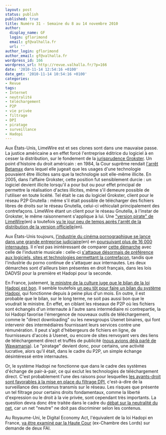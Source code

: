 ```yaml
---
layout: post
status: publish
published: true
title: Numéro 31 - Semaine du 8 au 14 novembre 2010
author:
  display_name: GF
  login: gflorimond
  email: gf@valhalla.fr
  url: ''
author_login: gflorimond
author_email: gf@valhalla.fr
wordpress_id: 166
wordpress_url: http://revue.valhalla.fr/?p=166
date: '2010-11-14 12:54:16 +0100'
date_gmt: '2010-11-14 10:54:16 +0100'
categories:
- Revue
tags:
- Internet
- neutralité
- téléchargement
- P2P
- vie privée
- filtrage
- DPI
- piratage
- surveillance
- Hadopi
---
```

<p>Aux États-Unis, LimeWire est et ses clones sont dans une mauvaise passe. La justice américaine a en effet forcé l'entreprise éditrice du logiciel à en cesser la distribution, sur le fondement de la <a href="http://w2.eff.org/IP/P2P/MGM_v_Grokster/">jurisprudence Grokster</a>. Un point d'histoire du droit américain : en 1984, la Cour suprême rendait <a href="http://en.wikipedia.org/wiki/Sony_Corp._of_America_v._Universal_City_Studios,_Inc.">l'arrêt Betamax</a> dans lequel elle jugeait que les usages d'une technologie pouvaient être illicites sans que la technologie soit elle-même illicite. En 2005, dans l'affaire Grokster, cette position fut sensiblement durcie : un logiciel devient illicite lorsqu'il a pour but ou pour effet principal de permettre la réalisation d'actes illicites, même s'il demeure possible de l'utiliser en toute licéité. Tel était le cas du logiciel Grokster, client pour le réseau P2P Gnutella : même s'il était possible de télécharger des fichiers libres de droits sur le réseau Gnutella, celui-ci véhiculait principalement des contrefaçons. LimeWire étant un client pour le réseau Gnutella, à l'instar de Grokster, le même raisonnement s'applique à lui. Une <a href="http://arstechnica.com/tech-policy/news/2010/11/horde-of-piratical-monkeys-resurrects-limewire-pirate-edition.ars">"version pirate" de LimeWire</a><span class="lang">(en)</span> a toutefois <a href="http://arstechnica.com/tech-policy/news/2010/11/limewire-seriously-dont-blame-us-for-new-pirate-edition.ars">vu le jour peu de temps après l'arrêt de la distribution de la version officielle</a><span class="lang">(en)</span>.</p>
<p>Aux États-Unis toujours, <a href="http://arstechnica.com/tech-policy/news/2010/11/a-new-record-9729-p2p-porn-pushers-sued-at-once.ars">l'industrie du cinéma pornographique se lance dans une grande entreprise judiciaire</a><span class="lang">(en)</span> en <a href="http://www.numerama.com/magazine/17283-l-industrie-du-porno-attaque-pres-de-17-000-internautes-americains.html">poursuivant plus de 16 000 internautes</a>. Il n'est pas inintéressant de comparer <a href="http://www.pcinpact.com/actu/news/60296-usa-industrie-pornographique-poursuit-16827-internautes.htm">cette démarche</a> avec celle de l'industrie musicale : celle-ci <a href="http://www.numerama.com/magazine/17263-la-mpaa-dresse-sa-liste-des-pires-sites-pirates-au-monde.html">s'attaque désormais de préférence aux logiciels, sites et technologies permettant la contrefaçon</a>, tandis que l'industrie du porno continue de s'attaquer aux internautes. Les deux démarches sont d'ailleurs bien présentes en droit français, dans les lois DADVSI pour la première et Hadopi pour la seconde.</p>
<p>En France, justement, <a href="http://pro.clubic.com/legislation-loi-internet/hadopi/actualite-377804-mitterrand-bilan-hadopi-bon.html">le ministre de la culture juge que le bilan de la loi Hadopi est bon</a>. Il semble toutefois <a href="http://www.lemonde.fr/tiny/1438496">un peu tôt pour faire un bilan du système Hadopi</a>, qui fonctionne depuis à peine plus d'un mois. En outre, il est probable que le bilan, sur le long terme, ne soit pas aussi bon que le voudrait le ministre. En effet, en ciblant les réseaux de P2P où les fichiers sont échangés d'un internaute à l'autre sans intermédiaire ni contrepartie, la loi Hadopi favorise l'émergence de nouveaux outils de téléchargement, comme le "direct downloading" ou les newsgroups Usenet binaires, qui font intervenir des intermédiaires fournissant leurs services contre une rémunération. Il peut s'agit d'hébergeurs de fichiers en ligne, de fournisseurs d'accès à Usenet, ou encore de sites renvoyant vers des liens de téléchargement direct et truffés de publicité (<a href="http://revue.valhalla.fr/numeros/22/">nous avions déjà parlé de Wawamania</a>). Le "piratage" devient donc, pour certains, une activité lucrative, alors qu'il était, dans le cadre du P2P, un simple échange désintéressé entre internautes.</p>
<p>Or, le système Hadopi ne fonctionne que dans le cadre des systèmes d'échange de pair-à-pair, ce qui exclut les technologies de téléchargement direct. C'est probablement l'une des raisons pour lesquelles <a href="http://www.pcinpact.com/actu/news/60310-deep-packet-inspection-france-neutralite.htm">les ayants-droit sont favorables à la mise en place du filtrage DPI</a>, c'est-à-dire de la surveillance des contenus transmis sur le réseau. Les risques que présente un tel filtrage pour certains droits fondamentaux, comme la liberté d'expression ou le droit à la vie privée, sont cependant très importants. La question devra donc être traitée dans le cadre du <a href="http://www.lemonde.fr/tiny/1438810">débat sur la neutralité du net</a>, car un net "neutre" ne doit pas discriminer selon les contenus.</p>
<p>Au Royaume-Uni, le Digital Economy Act, l'équivalent de la loi Hadopi en France, <a href="http://www.numerama.com/magazine/17311-la-loi-hadopi-britannique-reexaminee-par-la-haute-cour.html">va être examiné par la Haute Cour</a> (ex-Chambre des Lords) sur demande de deux FAI.</p>

